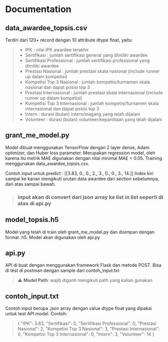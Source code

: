 # Documentation

## data_awardee_topsis.csv
Terdiri dari 120+ record dengan 10 attribute dtype float, yaitu:
> - IPK : nilai IPK awardee terakhir
> - Sertifikasi : jumlah sertifikasi general yang dimiliki awardee
> - Sertifikasi Professional : jumlah sertifikasi professional yang dimiliki awardee
> - Prestasi Nasional : jumlah prestasi skala nasional (include runner up dalam kompetisi)
> - Kompetisi Top 3 Nasional : jumlah kompetisi/turnamen skala nasional dan dapat posisi top 3
> - Prestasi Internasional : jumlah prestasi skala internasional (include runner up dalam kompetisi)
> - Kompetisi Top 3 Internasional : jumlah kompetisi/turnamen skala internasional dan dapat posisi top 3
> - Intern : durasi (bulan) intern/magang yang telah dijalani
> - Volunteer : durasi (bulan) volunteer/kepanitiaan yang telah dijalani

## grant_me_model.py
Model dibuat menggunakan TensorFlow dengan 2 layer dense, Adam optimizer, dan Huber loss parameter. Merupakan regression model, oleh karena itu metrik MAE digunakan dengan nilai minimal MAE < 0.05. Training menggunakan data_awardee_topsis.csv.

Contoh input untuk predict : [[3.83, 0., 0., 2., 3., 0., 0., 3., 14.]]
Index kiri sampai ke kanan mengikuti urutan data awardee dari section sebelumnya, dari atas sampai bawah.
> ### input akan di convert dari json array ke list in list seperti di atas di api.py

## model_topsis.h5
Model yang telah di train oleh grant_me_model.py dan disimpan dengan format .h5. Model akan digunakan oleh api.py

## api.py
API di buat dengan menggunakan framework Flask dan metode POST. Bisa di test di postman dengan sample dari contoh_input.txt
> :warning: **Model Path**: wajib diganti mengikuti path yang kalian gunakan

## contoh_input.txt
Contoh input berupa .json array dengan value dtype float yang dipakai untuk test API model. Contoh:
> {
>  "IPK": 3.83,
>  "Sertifikasi": 0,
>  "Sertifikasi Professional": 0,
>  "Prestasi Nasional": 2,
>  "Kompetisi Top 3 Nasional": 3,
>  "Prestasi Internasional": 0,
>  "Kompetisi Top 3 Internasional": 0,
>  "Intern": 3,
>  "Volunteer": 14
> }
